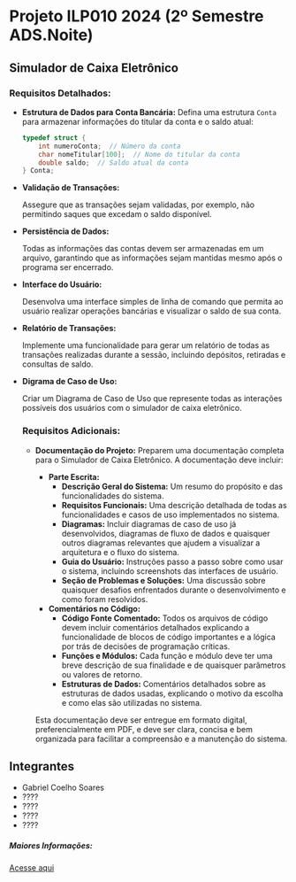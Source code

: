 # Projeto ILP010 2024 (2º Semestre ADS.Noite)

## Simulador de Caixa Eletrônico

### Requisitos Detalhados:

- **Estrutura de Dados para Conta Bancária:**
Defina uma estrutura `Conta` para armazenar informações do titular da conta e o saldo atual:
    
    ```c
    typedef struct {
        int numeroConta;  // Número da conta
        char nomeTitular[100];  // Nome do titular da conta
        double saldo;  // Saldo atual da conta
    } Conta;
    
    ```
    
- **Validação de Transações:**
    
    Assegure que as transações sejam validadas, por exemplo, não permitindo saques que excedam o saldo disponível.
    
- **Persistência de Dados:**
    
    Todas as informações das contas devem ser armazenadas em um arquivo, garantindo que as informações sejam mantidas mesmo após o programa ser encerrado.
    
- **Interface do Usuário:**
    
    Desenvolva uma interface simples de linha de comando que permita ao usuário realizar operações bancárias e visualizar o saldo de sua conta.
    
- **Relatório de Transações:**
    
    Implemente uma funcionalidade para gerar um relatório de todas as transações realizadas durante a sessão, incluindo depósitos, retiradas e consultas de saldo.
    
- **Digrama de Caso de Uso:**
    
    Criar um Diagrama de Caso de Uso que represente todas as interações possíveis dos usuários com o simulador de caixa eletrônico.
    
    ### Requisitos Adicionais:
    
    - **Documentação do Projeto:**
    Preparem uma documentação completa para o Simulador de Caixa Eletrônico. A documentação deve incluir:
        - **Parte Escrita:**
            - **Descrição Geral do Sistema:** Um resumo do propósito e das funcionalidades do sistema.
            - **Requisitos Funcionais:** Uma descrição detalhada de todas as funcionalidades e casos de uso implementados no sistema.
            - **Diagramas:** Incluir diagramas de caso de uso já desenvolvidos, diagramas de fluxo de dados e quaisquer outros diagramas relevantes que ajudem a visualizar a arquitetura e o fluxo do sistema.
            - **Guia do Usuário:** Instruções passo a passo sobre como usar o sistema, incluindo screenshots das interfaces de usuário.
            - **Seção de Problemas e Soluções:** Uma discussão sobre quaisquer desafios enfrentados durante o desenvolvimento e como foram resolvidos.
        - **Comentários no Código:**
            - **Código Fonte Comentado:** Todos os arquivos de código devem incluir comentários detalhados explicando a funcionalidade de blocos de código importantes e a lógica por trás de decisões de programação críticas.
            - **Funções e Módulos:** Cada função e módulo deve ter uma breve descrição de sua finalidade e de quaisquer parâmetros ou valores de retorno.
            - **Estruturas de Dados:** Comentários detalhados sobre as estruturas de dados usadas, explicando o motivo da escolha e como elas são utilizadas no sistema.
        
        Esta documentação deve ser entregue em formato digital, preferencialmente em PDF, e deve ser clara, concisa e bem organizada para facilitar a compreensão e a manutenção do sistema.

## Integrantes

- Gabriel Coelho Soares 
- ????
- ????
- ????
- ????

##### Maiores Informações: 
[Acesse aqui](https://maromo71.notion.site/Projetos-em-Linguagem-C-9b216f9bf2ee476abd031061966c8512)
